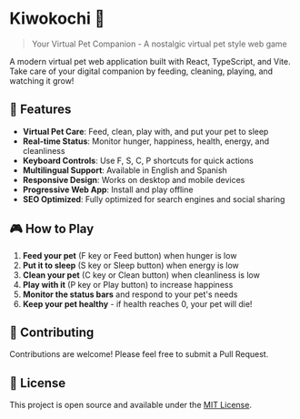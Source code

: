# Kiwokochi 🐾

> Your Virtual Pet Companion - A nostalgic virtual pet style web game

A modern virtual pet web application built with React, TypeScript, and Vite. Take care of your digital companion by feeding, cleaning, playing, and watching it grow!

## 🌟 Features

- **Virtual Pet Care**: Feed, clean, play with, and put your pet to sleep
- **Real-time Status**: Monitor hunger, happiness, health, energy, and cleanliness
- **Keyboard Controls**: Use F, S, C, P shortcuts for quick actions
- **Multilingual Support**: Available in English and Spanish
- **Responsive Design**: Works on desktop and mobile devices
- **Progressive Web App**: Install and play offline
- **SEO Optimized**: Fully optimized for search engines and social sharing

## 🎮 How to Play

1. **Feed your pet** (F key or Feed button) when hunger is low
2. **Put it to sleep** (S key or Sleep button) when energy is low
3. **Clean your pet** (C key or Clean button) when cleanliness is low
4. **Play with it** (P key or Play button) to increase happiness
5. **Monitor the status bars** and respond to your pet's needs
6. **Keep your pet healthy** - if health reaches 0, your pet will die!

## 🤝 Contributing

Contributions are welcome! Please feel free to submit a Pull Request.

## 📄 License

This project is open source and available under the [MIT License](LICENSE).
